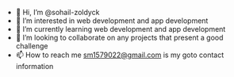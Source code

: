 - 👋 Hi, I’m @sohail-zoldyck
- 👀 I’m interested in web development and app development
- 🌱 I’m currently learning web development and app development
- 💞️ I’m looking to collaborate on any projects that present a good challenge
- 📫 How to reach me sm1579022@gmail.com is my goto contact information

<!---
sohail-zoldyck/sohail-zoldyck is a ✨ special ✨ repository because its `README.md` (this file) appears on your GitHub profile.
You can click the Preview link to take a look at your changes.
--->
